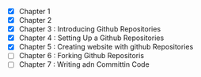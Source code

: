 - [X] Chapter 1
- [X] Chapter 2
- [X] Chapter 3 : Introducing Github Repositories
- [X] Chapter 4 : Setting Up a Github Repositories
- [X] Chapter 5 : Creating website with github Repositories
- [ ] Chapter 6 : Forking Github Repositoris
- [ ] Chapter 7 : Writing adn Committin Code
